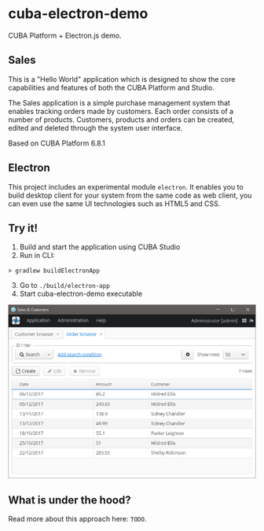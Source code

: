 # cuba-electron-demo

CUBA Platform + Electron.js demo.

## Sales

This is a "Hello World" application which is designed to show the core capabilities and features of both the CUBA Platform and Studio.

The Sales application is a simple purchase management system that enables tracking orders made by customers. Each order consists of a number of products. Customers, products and orders can be created, edited and deleted through the system user interface.

Based on CUBA Platform 6.8.1

## Electron

This project includes an experimental module `electron`. It enables you to build desktop client for your system from the same code as web client, you can even use the same UI technologies such as HTML5 and CSS.

## Try it!

1. Build and start the application using CUBA Studio
2. Run in CLI:
```
> gradlew buildElectronApp
```
3. Go to `./build/electron-app`
4. Start cuba-electron-demo executable

![CUBA Platform Electron integration](/images/sales-electron.png)

## What is under the hood? 

Read more about this approach here: `TODO`.